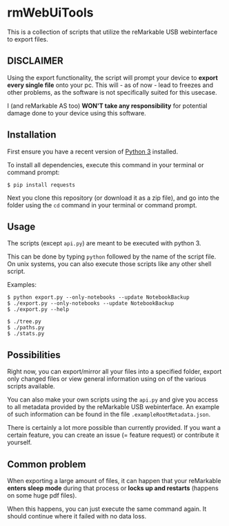 # rmWebUiTools

This is a collection of scripts that utilize the reMarkable USB webinterface to export files.


## DISCLAIMER

Using the export functionality, the script will prompt your device to **export every single file** onto your pc.
This will - as of now - lead to freezes and other problems, as the software is not specifically suited for this usecase.

I (and reMarkable AS too) **WON'T take any responsibility** for potential damage done to your device using this software.


## Installation

First ensure you have a recent version of [Python 3](https://www.python.org/downloads/) installed.

To install all dependencies, execute this command in your terminal or command prompt:
```
$ pip install requests
```

Next you clone this repository (or download it as a zip file), and go into the folder using the `cd` command in your terminal or command prompt.


## Usage

The scripts (except `api.py`) are meant to be executed with python 3.

This can be done by typing `python` followed by the name of the script file.
On unix systems, you can also execute those scripts like any other shell script.

Examples:
```
$ python export.py --only-notebooks --update NotebookBackup
$ ./export.py --only-notebooks --update NotebookBackup
$ ./export.py --help

$ ./tree.py
$ ./paths.py
$ ./stats.py
```


## Possibilities

Right now, you can export/mirror all your files into a specified folder, export only changed files or view general information using on of the various scripts available.

You can also make your own scripts using the `api.py` and give you access to all metadata provided by the reMarkable USB webinterface. An example of such information can be found in the file `.exampleRootMetadata.json`.

There is certainly a lot more possible than currently provided.
If you want a certain feature, you can create an issue (= feature request) or contribute it yourself.


## Common problem

When exporting a large amount of files, it can happen that your reMarkable **enters sleep mode** during that process or **locks up and restarts** (happens on some huge pdf files).

When this happens, you can just execute the same command again. It should continue where it failed with no data loss.

